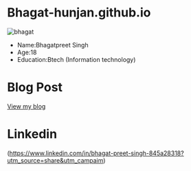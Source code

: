 
# Bhagat-hunjan.github.io
![bhagat](https://github.com/user-attachments/assets/8a852332-6efb-416c-bc0e-2a44cb970ead)

- Name:Bhagatpreet Singh
- Age:18
- Education:Btech (Information technology)

# Blog Post
[View my blog](my_experience/readme.md)
 # Linkedin
 (https://www.linkedin.com/in/bhagat-preet-singh-845a28318?utm_source=share&utm_campaim)
 
